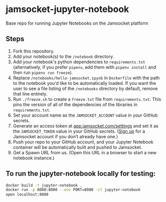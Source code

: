 # jamsocket-jupyter-notebook
Base repo for running Jupyter Notebooks on the Jamsocket platform

## Steps

1. Fork this repository.
2. Add your notebook(s) to the `/notebook` directory.
3. Add your notebook's python dependencies to `requirements.txt` (alternatively, if you prefer `pipenv`, add them with `pipenv install` and then run `pipenv run freeze`).
4. Replace `/notebooks/hello-jamsocket.ipynb` in `Dockerfile` with the path to the notebook you'd like to be automatically loaded. If you want the user to see a file listing of the `/notebooks` directory by default, remove that line entirely.
5. Run `./freeze.sh` to create a `freeze.txt` file from `requirements.txt`. This pins the version of all of the dependencies of the libraries in `requirements.txt`.
6. Set your account name as the `JAMSOCKET_ACCOUNT` value in your GitHub secrets.
7. Generate an access token at [app.jamsocket.com/settings](https://app.jamsocket.com/settings) and set it as the `JAMSOCKET_TOKEN` value in your GitHub secrets. ([Sign up](https://auth.jamsocket.com/signup) for a Jamsocket account if you don’t already have one.)
8. Push your repo to your GitHub account, and your Jupyter Notebook container will be automatically built and pushed to Jamsocket.
9. Get a Spawn URL from us. (Open this URL in a browser to start a new notebook instance.)

## To run the jupyter-notebook locally for testing:

```bash
docker build -t jupyter-notebook .
docker run -p 8080:8080 --env PORT=8080 -it jupyter-notebook
open localhost:8080
```
